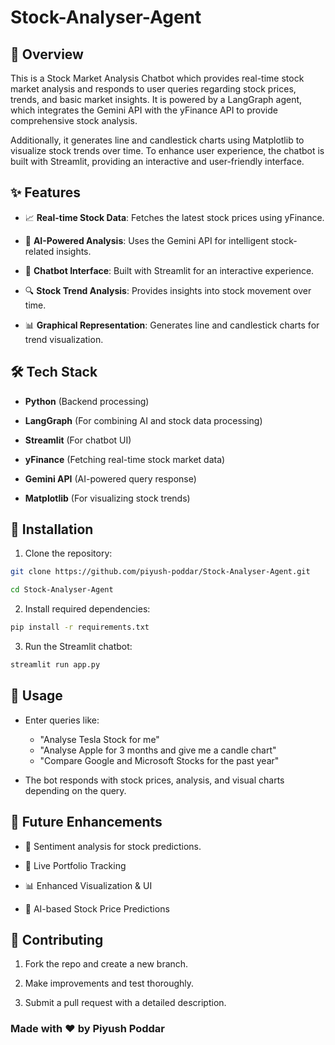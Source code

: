 # Stock-Analyser-Agent

## 📌 Overview

This is a Stock Market Analysis Chatbot which provides real-time stock market analysis and responds to user queries regarding stock prices, trends, and basic market insights. It is powered by a LangGraph agent, which integrates the Gemini API with the yFinance API to provide comprehensive stock analysis. 

Additionally, it generates line and candlestick charts using Matplotlib to visualize stock trends over time. To enhance user experience, the chatbot is built with Streamlit, providing an interactive and user-friendly interface.

## ✨ Features

- 📈 **Real-time Stock Data**: Fetches the latest stock prices using yFinance.

- 🤖 **AI-Powered Analysis**: Uses the Gemini API for intelligent stock-related insights.

- 💬 **Chatbot Interface**: Built with Streamlit for an interactive experience.

- 🔍 **Stock Trend Analysis**: Provides insights into stock movement over time.

- 📊 **Graphical Representation**: Generates line and candlestick charts for trend visualization.

## 🛠️ Tech Stack

- **Python** (Backend processing)

- **LangGraph** (For combining AI and stock data processing)

- **Streamlit** (For chatbot UI)

- **yFinance** (Fetching real-time stock market data)

- **Gemini API** (AI-powered query response)

- **Matplotlib** (For visualizing stock trends)

## 🚀 Installation

1. Clone the repository:
```Bash
git clone https://github.com/piyush-poddar/Stock-Analyser-Agent.git

cd Stock-Analyser-Agent
```

2. Install required dependencies:
```Bash
pip install -r requirements.txt
```

3. Run the Streamlit chatbot:
```Bash
streamlit run app.py
```

## 📌 Usage

- Enter queries like:

    - "Analyse Tesla Stock for me"
    - "Analyse Apple for 3 months and give me a candle chart"
    - "Compare Google and Microsoft Stocks for the past year"

- The bot responds with stock prices, analysis, and visual charts depending on the query.

## 🔮 Future Enhancements

- 📜 Sentiment analysis for stock predictions.

- 📡 Live Portfolio Tracking

- 📊 Enhanced Visualization & UI

- 🤖 AI-based Stock Price Predictions

## 🤝 Contributing

1. Fork the repo and create a new branch.

2. Make improvements and test thoroughly.

3. Submit a pull request with a detailed description.

### Made with ❤️ by Piyush Poddar
